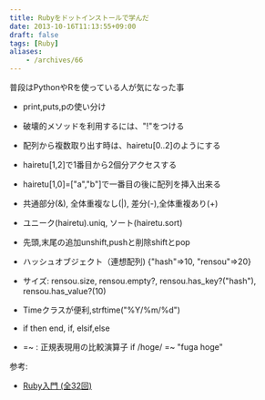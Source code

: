 ```yaml
---
title: Rubyをドットインストールで学んだ
date: 2013-10-16T11:13:55+09:00
draft: false
tags: [Ruby]
aliases:
    - /archives/66
---
```


普段はPythonやRを使っている人が気になった事

* print,puts,pの使い分け
* 破壊的メソッドを利用するには、"!"をつける
* 配列から複数取り出す時は、hairetu[0..2]のようにする
* hairetu[1,2]で1番目から2個分アクセスする
* hairetu[1,0]=["a","b"]で一番目の後に配列を挿入出来る
* 共通部分(&), 全体重複なし(|), 差分(-),全体重複あり(+)
* ユニーク(hairetu).uniq, ソート(hairetu.sort)
* 先頭,末尾の追加unshift,pushと削除shiftとpop
* ハッシュオブジェクト（連想配列) {"hash"=>10, "rensou"=>20}
* サイズ: rensou.size, rensou.empty?, rensou.has_key?("hash"), rensou.has_value?(10) 
* Timeクラスが便利,strftime("%Y/%m/%d")
* if then end, if, elsif,else
* =~ : 正規表現用の比較演算子 if /hoge/ =~ "fuga hoge"

参考:

* [Ruby入門 (全32回) ](http://dotinstall.com/lessons/basic_ruby)

